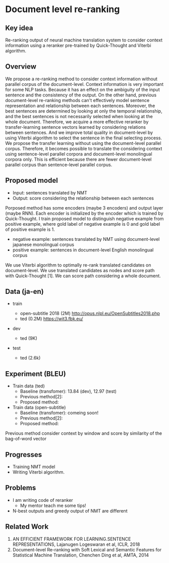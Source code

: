 # Document level re-ranking

## Key idea
Re-ranking output of neural machine translation system to consider context information using a reranker pre-trained by Quick-Thought and Viterbi algorithm.


## Overview
We propose a re-ranking method to consider context information without parallel corpus of the document-level.
Context information is very important for some NLP tasks.
Because it has an effect on the ambiguity of the input sentence and the consistency of the output.
On the other hand, previous document-level re-ranking methods can't effectively model sentence representation and relationship between each sentences.
Moreover, the best sentences are determined by looking at only the temporal relationship, and the best sentences is not necessarily selected when looking at the whole document.
Therefore, we acquire a more effective reranker by transfer-learning sentence vectors learned by considering relations between sentences.
And we improve total quality in document-level by using Viterbi algorithm to select the sentence in the final selecting process.
We propose the transfer learning without using the document-level parallel corpus.
Therefore, it becomes possible to translate the considering context using sentence-level parallel corpora and document-level monolingual corpora only.
This is efficient because there are fewer document-level parallel corpus than sentence-level parallel corpus.


## Proposed model
- Input: sentences translated by NMT
- Output: score considering the relationship between each sentences

Porposed method has some encoders (maybe 3 encoders) and output layer (maybe RNN).
Each encoder is initialized by the encoder which is trained by Quick-Thought.
I train proposed model to distinguish negative example from positive example, where gold label of negative example is 0 and gold label of positive example is 1.
- negative example: sentences translated by NMT using document-level japanese monolingual corpus
- positive example: sentences in document-level English monolingual corpus

We use Viterbi algorithm to optimally re-rank translated candidates on document-level.
We use translated candidates as nodes and score path with Quick-Thought [1].
We can score path considering a whole document.


## Data (ja-en)
- train
    - open-subtitle 2018 (2M) http://opus.nlpl.eu/OpenSubtitles2018.php
    - ted (0.2M) https://wit3.fbk.eu/

- dev
    - ted (9K)

- test
    - ted (2.6k)


## Experiment (BLEU)
- Train data (ted)
    - Baseline (transfomer): 13.84 (dev), 12.97 (test)
    - Previous method[2]:
    - Proposed method:
- Train data (open-subtitle)
    - Baseline (transfomer): comeing soon!
    - Previous method[2]:
    - Proposed method:

Previous method consider context by window and score by similarity of the bag-of-word vector


## Progresses
- Training NMT model
- Writing Viterbi algorithm.


## Problems
- I am writing code of reranker
    - My mentor teach me some tips!
- N-best outputs and greedy output of NMT are different


## Related Work
1. AN EFFICIENT FRAMEWORK FOR LEARNING.SENTENCE REPRESENTATIONS, Lajanugen Logeswaran et al, ICLR, 2018
2. Document-level Re-ranking
with Soft Lexical and Semantic Features for Statistical Machine Translation, Chenchen Ding et al, AMTA, 2014
